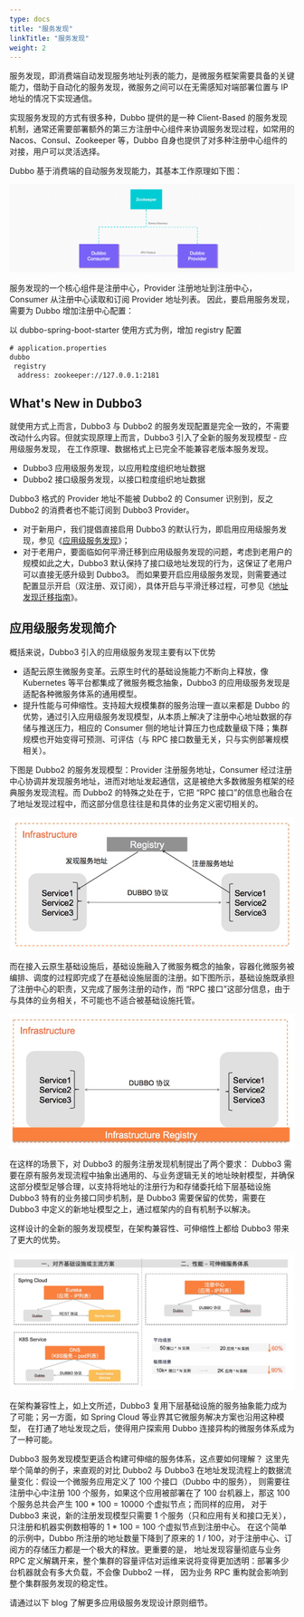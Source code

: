 ```yaml
---
type: docs
title: "服务发现"
linkTitle: "服务发现"
weight: 2
---
```

服务发现，即消费端自动发现服务地址列表的能力，是微服务框架需要具备的关键能力，借助于自动化的服务发现，微服务之间可以在无需感知对端部署位置与 IP 地址的情况下实现通信。

实现服务发现的方式有很多种，Dubbo 提供的是一种 Client-Based 的服务发现机制，通常还需要部署额外的第三方注册中心组件来协调服务发现过程，如常用的 Nacos、Consul、Zookeeper 等，Dubbo 自身也提供了对多种注册中心组件的对接，用户可以灵活选择。

Dubbo 基于消费端的自动服务发现能力，其基本工作原理如下图：

![//imgs/architecture.png](/imgs/architecture.png)

服务发现的一个核心组件是注册中心，Provider 注册地址到注册中心，Consumer 从注册中心读取和订阅 Provider 地址列表。
因此，要启用服务发现，需要为 Dubbo 增加注册中心配置：

以 dubbo-spring-boot-starter 使用方式为例，增加 registry 配置

```properties
# application.properties
dubbo
 registry
  address: zookeeper://127.0.0.1:2181
```

## What's New in Dubbo3
就使用方式上而言，Dubbo3 与 Dubbo2 的服务发现配置是完全一致的，不需要改动什么内容。但就实现原理上而言，Dubbo3 引入了全新的服务发现模型 - 应用级服务发现，
在工作原理、数据格式上已完全不能兼容老版本服务发现。

* Dubbo3 应用级服务发现，以应用粒度组织地址数据
* Dubbo2 接口级服务发现，以接口粒度组织地址数据

Dubbo3 格式的 Provider 地址不能被 Dubbo2 的 Consumer 识别到，反之 Dubbo2 的消费者也不能订阅到 Dubbo3 Provider。
* 对于新用户，我们提倡直接启用 Dubbo3 的默认行为，即启用应用级服务发现，参见《[应用级服务发现](https://dubbo.apache.org/zh/docs3-building/java-sdk/upgrades-and-compatibility/service-discovery/)》；
* 对于老用户，要面临如何平滑迁移到应用级服务发现的问题，考虑到老用户的规模如此之大，Dubbo3 默认保持了接口级地址发现的行为，这保证了老用户可以直接无感升级到 Dubbo3。
而如果要开启应用级服务发现，则需要通过配置显示开启（双注册、双订阅），具体开启与平滑迁移过程，可参见《[地址发现迁移指南](https://dubbo.apache.org/zh/docs3-building/java-sdk/upgrades-and-compatibility/service-discovery/service-discovery-rule/)》。

## 应用级服务发现简介
概括来说，Dubbo3 引入的应用级服务发现主要有以下优势
* 适配云原生微服务变革。云原生时代的基础设施能力不断向上释放，像 Kubernetes 等平台都集成了微服务概念抽象，Dubbo3 的应用级服务发现是适配各种微服务体系的通用模型。
* 提升性能与可伸缩性。支持超大规模集群的服务治理一直以来都是 Dubbo 的优势，通过引入应用级服务发现模型，从本质上解决了注册中心地址数据的存储与推送压力，相应的 Consumer 侧的地址计算压力也成数量级下降；集群规模也开始变得可预测、可评估（与 RPC 接口数量无关，只与实例部署规模相关）。

下图是 Dubbo2 的服务发现模型：Provider 注册服务地址，Consumer 经过注册中心协调并发现服务地址，进而对地址发起通信，这是被绝大多数微服务框架的经典服务发现流程。而 Dubbo2 的特殊之处在于，它把 “RPC 接口”的信息也融合在了地址发现过程中，而这部分信息往往是和具体的业务定义密切相关的。

![//imgs/v3/concepts/servicediscovery_old.png](/imgs/v3/concepts/servicediscovery_old.png)

而在接入云原生基础设施后，基础设施融入了微服务概念的抽象，容器化微服务被编排、调度的过程即完成了在基础设施层面的注册。如下图所示，基础设施既承担了注册中心的职责，又完成了服务注册的动作，而 “RPC 接口”这部分信息，由于与具体的业务相关，不可能也不适合被基础设施托管。

![//imgs/v3/concepts/servicediscovery_k8s.png](/imgs/v3/concepts/servicediscovery_k8s.png)

在这样的场景下，对 Dubbo3 的服务注册发现机制提出了两个要求：
Dubbo3 需要在原有服务发现流程中抽象出通用的、与业务逻辑无关的地址映射模型，并确保这部分模型足够合理，以支持将地址的注册行为和存储委托给下层基础设施
Dubbo3 特有的业务接口同步机制，是 Dubbo3 需要保留的优势，需要在 Dubbo3 中定义的新地址模型之上，通过框架内的自有机制予以解决。

这样设计的全新的服务发现模型，在架构兼容性、可伸缩性上都给 Dubbo3 带来了更大的优势。

![//imgs/v3/concepts/servicediscovery_mem.png](/imgs/v3/concepts/servicediscovery_mem.png)

在架构兼容性上，如上文所述，Dubbo3 复用下层基础设施的服务抽象能力成为了可能；另一方面，如 Spring Cloud 等业界其它微服务解决方案也沿用这种模型，
在打通了地址发现之后，使得用户探索用 Dubbo 连接异构的微服务体系成为了一种可能。

Dubbo3 服务发现模型更适合构建可伸缩的服务体系，这点要如何理解？
这里先举个简单的例子，来直观的对比 Dubbo2 与 Dubbo3 在地址发现流程上的数据流量变化：假设一个微服务应用定义了 100 个接口（Dubbo 中的服务），
则需要往注册中心中注册 100 个服务，如果这个应用被部署在了 100 台机器上，那这 100 个服务总共会产生 100 * 100 = 10000 个虚拟节点；而同样的应用，
对于 Dubbo3 来说，新的注册发现模型只需要 1 个服务（只和应用有关和接口无关）， 只注册和机器实例数相等的 1 * 100 = 100 个虚拟节点到注册中心。
在这个简单的示例中，Dubbo 所注册的地址数量下降到了原来的 1 / 100，对于注册中心、订阅方的存储压力都是一个极大的释放。更重要的是，
地址发现容量彻底与业务 RPC 定义解耦开来，整个集群的容量评估对运维来说将变得更加透明：部署多少台机器就会有多大负载，不会像 Dubbo2 一样，
因为业务 RPC 重构就会影响到整个集群服务发现的稳定性。

请通过以下 blog 了解更多应用级服务发现设计原则细节。
